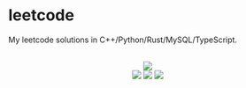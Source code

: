 # leetcode
My leetcode solutions in C++/Python/Rust/MySQL/TypeScript.

<div align="center">
<br/>
<img src="https://img.shields.io/badge/Solved-661/3183%20=%2020%25-blue.svg?style=flat-square" />
<br/>
<img src="https://img.shields.io/badge/Easy-282/802-5CB85D.svg?style=flat-square" />
<img src="https://img.shields.io/badge/Medium-294/1672-F0AE4E.svg?style=flat-square" />
<img src="https://img.shields.io/badge/Hard-85/709-D95450.svg?style=flat-square" />
</div>